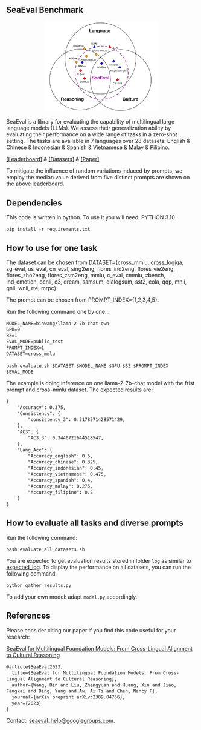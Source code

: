 ## SeaEval Benchmark

<p align="center">
  <img src="img/seaeval_overall.png" width="300" title="hover text">
</p>



SeaEval is a library for evaluating the capability of multilingual large language models (LLMs). We assess their generalization ability by evaluating their performance on a wide range of tasks in a zero-shot setting. The tasks are available in 7 languages over 28 datasets: English & Chinese & Indonesian & Spanish & Vietnamese & Malay & Pilipino.

[[Leaderboard]](https://binwang.xyz/SeaEval) & [[Datasets]](https://huggingface.co/datasets/binwang/SeaEval_v1.0) & [[Paper]](https://arxiv.org/abs/2309.04766)

To mitigate the influence of random variations induced by prompts, we employ the median value derived from five distinct prompts are shown on the above leaderboard.

## Dependencies
This code is written in python. To use it you will need:
PYTHON 3.10
```
pip install -r requirements.txt
```


## How to use for one task

The dataset can be chosen from 
DATASET={cross_mmlu, cross_logiqa, sg_eval, us_eval, cn_eval, sing2eng, flores_ind2eng, flores_vie2eng, flores_zho2eng, flores_zsm2eng, mmlu, c_eval, cmmlu, zbench, ind_emotion, ocnli, c3, dream, samsum, dialogsum, sst2, cola, qqp, mnli, qnli, wnli, rte, mrpc}.

The prompt can be chosen from 
PROMPT_INDEX={1,2,3,4,5}.

Run the following command one by one...

```
MODEL_NAME=binwang/llama-2-7b-chat-own
GPU=0
BZ=1
EVAL_MODE=public_test
PROMPT_INDEX=1
DATASET=cross_mmlu

bash evaluate.sh $DATASET $MODEL_NAME $GPU $BZ $PROMPT_INDEX $EVAL_MODE
```

The example is doing inference on one llama-2-7b-chat model with the frist prompt and cross-mmlu dataset. The expected results are:
```
{
    "Accuracy": 0.375,
    "Consistency": {
        "consistency_3": 0.3178571428571429,
    },
    "AC3": {
        "AC3_3": 0.3440721644518547,
    },
    "Lang_Acc": {
        "Accuracy_english": 0.5,
        "Accuracy_chinese": 0.325,
        "Accuracy_indonesian": 0.45,
        "Accuracy_vietnamese": 0.475,
        "Accuracy_spanish": 0.4,
        "Accuracy_malay": 0.275,
        "Accuracy_filipino": 0.2
    }
}
```



## How to evaluate all tasks and diverse prompts

Run the following command:
```
bash evaluate_all_datasets.sh
```

You are expected to get evaluation results stored in folder `log` as similar to [expected_log](expected_log/). To display the performance on all datasets, you can run the following command:

```
python gather_results.py
```

To add your own model: adapt `model.py` accordingly.


## References

Please consider citing our paper if you find this code useful for your research:

[SeaEval for Multilingual Foundation Models: From Cross-Lingual Alignment to Cultural Reasoning](https://arxiv.org/abs/2309.04766)
```
@article{SeaEval2023,
  title={SeaEval for Multilingual Foundation Models: From Cross-Lingual Alignment to Cultural Reasoning},
  author={Wang, Bin and Liu, Zhengyuan and Huang, Xin and Jiao, Fangkai and Ding, Yang and Aw, Ai Ti and Chen, Nancy F},
  journal={arXiv preprint arXiv:2309.04766},
  year={2023}
}
```

Contact: seaeval_help@googlegroups.com.
